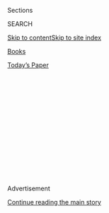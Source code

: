 <div id="app">

<div>

<div>

<div>

<div class="NYTAppHideMasthead css-1q2w90k e1suatyy0">

<div class="section css-ui9rw0 e1suatyy2">

<div class="css-eph4ug er09x8g0">

<div class="css-6n7j50">

</div>

<span class="css-1dv1kvn">Sections</span>

<div class="css-10488qs">

<span class="css-1dv1kvn">SEARCH</span>

</div>

[Skip to content](#site-content)[Skip to site
index](#site-index)

</div>

<div id="masthead-section-label" class="css-1wr3we4 eaxe0e00">

[Books](https://www.nytimes3xbfgragh.onion/section/books)

</div>

<div class="css-10698na e1huz5gh0">

</div>

</div>

<div id="masthead-bar-one" class="section hasLinks css-15hmgas e1csuq9d3">

<div class="css-uqyvli e1csuq9d0">

</div>

<div class="css-1uqjmks e1csuq9d1">

</div>

<div class="css-9e9ivx">

[](https://myaccount.nytimes3xbfgragh.onion/auth/login?response_type=cookie&client_id=vi)

</div>

<div class="css-1bvtpon e1csuq9d2">

[Today’s
Paper](https://www.nytimes3xbfgragh.onion/section/todayspaper)

</div>

</div>

</div>

</div>

<div data-aria-hidden="false">

<div id="site-content" data-role="main">

<div>

<div class="css-1aor85t" style="opacity:0.000000001;z-index:-1;visibility:hidden">

<div class="css-1hqnpie">

<div class="css-epjblv">

<span class="css-17xtcya">[Books](/section/books)</span><span class="css-x15j1o">|</span><span class="css-fwqvlz">Marking
Mississippi’s Literary Trail, From William Faulkner to Jesmyn
Ward</span>

</div>

<div class="css-k008qs">

<div class="css-1iwv8en">

<span class="css-18z7m18"></span>

<div>

</div>

</div>

<span class="css-1n6z4y">https://nyti.ms/2vQx3Qd</span>

<div class="css-1705lsu">

<div class="css-4xjgmj">

<div class="css-4skfbu" data-role="toolbar" data-aria-label="Social Media Share buttons, Save button, and Comments Panel with current comment count" data-testid="share-tools">

  - 
  - 
  - 
  - 
    
    <div class="css-6n7j50">
    
    </div>

  - 

</div>

</div>

</div>

</div>

</div>

</div>

<div class="css-13pd83m">

</div>

<div id="top-wrapper" class="css-1sy8kpn">

<div id="top-slug" class="css-l9onyx">

Advertisement

</div>

[Continue reading the main
story](#after-top)

<div class="ad top-wrapper" style="text-align:center;height:100%;display:block;min-height:250px">

<div id="top" class="place-ad" data-position="top" data-size-key="top">

</div>

</div>

<div id="after-top">

</div>

</div>

<div id="sponsor-wrapper" class="css-1hyfx7x">

<div id="sponsor-slug" class="css-19vbshk">

Supported by

</div>

[Continue reading the main
story](#after-sponsor)

<div id="sponsor" class="ad sponsor-wrapper" style="text-align:center;height:100%;display:block">

</div>

<div id="after-sponsor">

</div>

</div>

<div class="css-1vkm6nb ehdk2mb0">

# Marking Mississippi’s Literary Trail, From William Faulkner to Jesmyn Ward

</div>

<div class="css-79elbk" data-testid="photoviewer-wrapper">

<div class="css-z3e15g" data-testid="photoviewer-wrapper-hidden">

</div>

<div class="css-1a48zt4 ehw59r15" data-testid="photoviewer-children">

![<span class="css-16f3y1r e13ogyst0" data-aria-hidden="true">Jesmyn
Ward, a Mississippi native and two-time winner of the National Book
Award, is proud of her state’s literary
tradition.</span><span class="css-cnj6d5 e1z0qqy90" itemprop="copyrightHolder"><span class="css-1ly73wi e1tej78p0">Credit...</span><span><span>James
Patterson for The New York
Times</span></span></span>](https://static01.graylady3jvrrxbe.onion/images/2018/04/29/arts/29xp-literary-print/26xp-mississippi-writers-slide-DJMN-articleLarge.jpg?quality=75&auto=webp&disable=upscale)

</div>

</div>

<div class="css-xt80pu e12qa4dv0">

<div class="css-18e8msd">

<div class="css-vp77d3 epjyd6m0">

<div class="css-1baulvz">

By [<span class="css-1baulvz last-byline" itemprop="name">Laura M.
Holson</span>](http://www.nytimes3xbfgragh.onion/by/laura-m-holson)

</div>

</div>

  - April 27,
    2018

  - 
    
    <div class="css-4xjgmj">
    
    <div class="css-d8bdto" data-role="toolbar" data-aria-label="Social Media Share buttons, Save button, and Comments Panel with current comment count" data-testid="share-tools">
    
      - 
      - 
      - 
      - 
        
        <div class="css-6n7j50">
        
        </div>
    
      - 
    
    </div>
    
    </div>

</div>

</div>

<div class="section meteredContent css-1r7ky0e" name="articleBody" itemprop="articleBody">

<div class="css-1fanzo5 StoryBodyCompanionColumn">

<div class="css-53u6y8">

Mississippi authors have long stood their ground in the South’s
competitive literary landscape.

[William
Faulkner](https://www.nytimes3xbfgragh.onion/2012/07/01/magazine/how-william-faulkner-tackled-race-and-freed-the-south-from-itself.html)
won a Nobel Prize in 1949 for his textured examination of aristocratic
decay in small-town Mississippi. Eudora Welty was awarded a Presidential
Medal of Freedom for her novels and essays. More recently, the National
Book Award winner Jesmyn Ward explored the dark moodiness of race and
poverty along Mississippi’s Gulf Coast.

Now they and a host of other literary heroes from the Magnolia State
will be celebrated along the newly named Mississippi Writers Trail. This
month, the Mississippi Arts Commission received a $30,000 grant from the
National Endowment for the Humanities to set up a series of markers
across the state to honor the contributions of its most prominent
writers.

The first place to be acknowledged will be the [home of Ms.
Welty](https://eudorawelty.org/the-house/), located in the Belhaven
neighborhood of Jackson. She lived there from 1925 until she died in
2001, and it is where she wrote nearly all of her short stories, essays
and novels, including “The Optimist’s Daughter,” which won the Pulitzer
Prize for fiction in 1973. The residence is now a museum for the
author’s correspondence and photographs.

</div>

</div>

<div class="css-79elbk" data-testid="photoviewer-wrapper">

<div class="css-z3e15g" data-testid="photoviewer-wrapper-hidden">

</div>

<div class="css-1a48zt4 ehw59r15" data-testid="photoviewer-children">

![<span class="css-16f3y1r e13ogyst0" data-aria-hidden="true">Eudora
Welty, photographed here in the 1930s, was awarded the Presidential
Medal of Freedom in 1980 for her work exploring the human spirit. She
was a photographer and a writer of fiction and
essays.</span><span class="css-cnj6d5 e1z0qqy90" itemprop="copyrightHolder"><span class="css-1ly73wi e1tej78p0">Credit...</span><span>Mississippi
Department of Archives and
History</span></span>](https://static01.graylady3jvrrxbe.onion/images/2018/04/25/arts/26xp-mississippi-writers-slide-ECS2/26xp-mississippi-writers-slide-ECS2-articleLarge.jpg?quality=75&auto=webp&disable=upscale)

</div>

</div>

<div class="css-1fanzo5 StoryBodyCompanionColumn">

<div class="css-53u6y8">

“Mississippi has a big presence in the birth of American culture,” said
Malcolm White, executive director of the Mississippi Arts Commission.
“The biggest asset is our cultural story, and literature and writing
is part of that.”

</div>

</div>

<div class="css-1fanzo5 StoryBodyCompanionColumn">

<div class="css-53u6y8">

Mississippi is perhaps better known for its music, particularly the
contributions of its blues musicians, like B.B. King and Muddy Waters,
who defined the genre inspired by African-American spirituals and folk
music. And like its neighbor Alabama, Mississippi has chronicled its
vivid, often violent, history during the civil rights era.

Mr. White said he had assembled a group of scholars to make
recommendations about which authors should be included. They are
considering 30 to 50 people, he said, among them, [Richard
Wright](https://www.britannica.com/biography/Richard-Wright-American-writer),
whose autobiography, “Black Boy,” is a coming-of-age story in the Jim
Crow South; and the poet [Margaret Walker
Alexander](https://www.nytimes3xbfgragh.onion/1998/12/04/books/margaret-walker-alexander-83-professor-and-author-of-jubilee.html),
who was born in Birmingham, Ala., but lived in Jackson on a street named
for her. The first of the markers will be unveiled in August during the
2018 Mississippi Book Festival.

Mr. White said he had a number of conversations with [Richard
Ford](https://www.nytimes3xbfgragh.onion/2012/06/24/books/review/richard-ford-by-the-book.html),
the Pulitzer Prize winner, about whether the author wanted to
commemorate his childhood home in Jackson. The author grew up in the
same neighborhood as Ms. Welty, and they attended the same high school.

“It’s like sacred ground for Mississippi literature,” Mr. White said. “I
thought he would want his marker
there.”

</div>

</div>

<div class="css-79elbk" data-testid="photoviewer-wrapper">

<div class="css-z3e15g" data-testid="photoviewer-wrapper-hidden">

</div>

<div class="css-1a48zt4 ehw59r15" data-testid="photoviewer-children">

<div class="css-1xdhyk6 erfvjey0">

<span class="css-1ly73wi e1tej78p0">Image</span>

<div class="css-zjzyr8">

<div data-testid="lazyimage-container" style="height:386.6666666666667px">

</div>

</div>

</div>

<span class="css-16f3y1r e13ogyst0" data-aria-hidden="true">William
Faulkner received the Nobel Prize for literature in 1949 and won
Pulitzer Prizes for his novels “A Fable” and “The
Reivers.”</span><span class="css-cnj6d5 e1z0qqy90" itemprop="copyrightHolder"><span class="css-1ly73wi e1tej78p0">Credit...</span><span>Associated
Press</span></span>

</div>

</div>

<div class="css-1fanzo5 StoryBodyCompanionColumn">

<div class="css-53u6y8">

Mr. Ford, though, had other ideas. In the mid-1980s, the novelist, a
former sportswriter, lived in Clarksdale, a small town in the
Mississippi Delta 150 miles from Jackson. There, he spent days at the
Carnegie Public Library writing “The Sportswriter,” his 1986 novel about
a failed fiction writer turned sportswriter whose son dies. (He followed
it up with the Pulitzer Prize-winning “Independence Day” in 1995.) In
the end, Mr. Ford wanted his marker at the library in Clarksdale, not
his childhood home.

“The Delta is where I chose to live,” Mr. Ford said. “Carnegie Library
is a refuge. They offered me a haven. I want to be remembered in a place
where people could go read books. Literature can be a way for society to
address what it doesn’t want to address.”

One of those issues is systemic racism, which persists in America
despite the gains made in the 1960s. Mr. Ford, who now lives in Maine,
said he recently taught a class in which students had neither read nor
heard of “Black Boy,” Mr. Wright’s seminal work that painted a grim
picture of race relations when it was published in 1945.

“I have no right to be surprised,” Mr. Ford said. “But that is a book
people need to read so that historical anomalies will not be allowed to
persist.”

</div>

</div>

<div class="css-79elbk" data-testid="photoviewer-wrapper">

<div class="css-z3e15g" data-testid="photoviewer-wrapper-hidden">

</div>

<div class="css-1a48zt4 ehw59r15" data-testid="photoviewer-children">

<div class="css-1xdhyk6 erfvjey0">

<span class="css-1ly73wi e1tej78p0">Image</span>

<div class="css-zjzyr8">

<div data-testid="lazyimage-container" style="height:503.31111111111113px">

</div>

</div>

</div>

<span class="css-16f3y1r e13ogyst0" data-aria-hidden="true">Richard Ford
was born in Jackson, Miss., and lived in the same neighborhood as Eudora
Welty. “It’s like sacred ground for Mississippi literature,” said
Malcolm White, executive director of the Mississippi Arts
Commission.</span><span class="css-cnj6d5 e1z0qqy90" itemprop="copyrightHolder"><span class="css-1ly73wi e1tej78p0">Credit...</span><span>Fred
R. Conrad for The New York Times</span></span>

</div>

</div>

<div class="css-1fanzo5 StoryBodyCompanionColumn">

<div class="css-53u6y8">

[Ms.
Ward](https://www.nytimes3xbfgragh.onion/2017/08/31/books/review/jesmyn-ward-by-the-book.html)
grew up in Delisle, a small rural community not far from Biloxi. In her
most recent books, “Salvage the Bones” and “Sing, Unburied, Sing,” she
explores the desperation and occasional hopelessness of rural America in
the face of powerful institutions unwilling to address the impacts of
poverty, crime and racism, particularly in Mississippi, which is among
the poorest states in the country.

</div>

</div>

<div class="css-1fanzo5 StoryBodyCompanionColumn">

<div class="css-53u6y8">

“We lived with those real and present problems in our lives,” she said
of herself and her fellow writers. “We push back against that narrative.
It’s a good thing we are trying to tackle the problems we do. We force
readers to be more honest about what it means to be American.”

Not everyone shares Ms. Ward’s optimism, however. The author Joyce Carol
Oates recently [retweeted a
photograph](https://twitter.com/joycecaroloates/status/920638826971877379?lang=en)
of a banner hanging at Mississippi State University with an image of
Faulkner and the phrase “Read, read, read. Read everything …”

Ms. Oates wrote: “So funny\! If Mississippians read, Faulkner would be
banned.”

Ms. Ward took issue with Ms. Oates and [posted a
tweet](https://twitter.com/jesmimi/status/921112146565586944?lang=en) of
her own. “Some Mississippians even (gasp\!) WRITE. Shocking, I know\!
Check my previous tweets for references, Joyce.”

When asked about the exchange, Ms. Ward said she was baffled as to why
Ms. Oates, who is not a stranger to [scrapes on
Twitter](https://www.nytimes3xbfgragh.onion/2015/11/24/books/joyce-carol-oates-celebratory-joyous-islamic-state-twitter.html),
would be so dismissive of her home state. “We are already dead last or
next to dead last in next to everything,” she said. “At least give us
recognition for our literary writers.”

</div>

</div>

</div>

<div>

</div>

<div>

</div>

<div>

</div>

<div>

<div id="bottom-wrapper" class="css-1ede5it">

<div id="bottom-slug" class="css-l9onyx">

Advertisement

</div>

[Continue reading the main
story](#after-bottom)

<div id="bottom" class="ad bottom-wrapper" style="text-align:center;height:100%;display:block;min-height:90px">

</div>

<div id="after-bottom">

</div>

</div>

</div>

</div>

</div>

## Site Index

<div>

</div>

## Site Information Navigation

  - [© <span>2020</span> <span>The New York Times
    Company</span>](https://help.nytimes3xbfgragh.onion/hc/en-us/articles/115014792127-Copyright-notice)

<!-- end list -->

  - [NYTCo](https://www.nytco.com/)
  - [Contact
    Us](https://help.nytimes3xbfgragh.onion/hc/en-us/articles/115015385887-Contact-Us)
  - [Work with us](https://www.nytco.com/careers/)
  - [Advertise](https://nytmediakit.com/)
  - [T Brand Studio](http://www.tbrandstudio.com/)
  - [Your Ad
    Choices](https://www.nytimes3xbfgragh.onion/privacy/cookie-policy#how-do-i-manage-trackers)
  - [Privacy](https://www.nytimes3xbfgragh.onion/privacy)
  - [Terms of
    Service](https://help.nytimes3xbfgragh.onion/hc/en-us/articles/115014893428-Terms-of-service)
  - [Terms of
    Sale](https://help.nytimes3xbfgragh.onion/hc/en-us/articles/115014893968-Terms-of-sale)
  - [Site
    Map](https://spiderbites.nytimes3xbfgragh.onion)
  - [Help](https://help.nytimes3xbfgragh.onion/hc/en-us)
  - [Subscriptions](https://www.nytimes3xbfgragh.onion/subscription?campaignId=37WXW)

</div>

</div>

</div>

</div>
